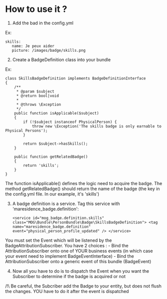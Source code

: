 # How to use it ?

1. Add the bad in the config.yml

Ex:

    skills:
       name: Je peux aider
       picture: /images/badge/skills.png

2. Create a BadgeDefinition class into your bundle

Ex:

    class SkillsBadgeDefinition implements BadgeDefinitionInterface
    {
        /**
         * @param $subject
         * @return bool|void
         *
         * @throws \Exception
         */
        public function isApplicable($subject)
        {
            if (!$subject instanceof PhysicalPerson) {
                throw new \Exception('The skills badge is only earnable to Physical Persons');
            }

            return $subject->hasSkills();
        }

        public function getRelatedBadge()
        {
            return 'skills';
        }
    }

The function isApplicable() defines the logic need to acquire the badge.
The method getRelatedBadge() should return the name of the badge (the key in the config.yml file. In our example, it's 'skills')

3. A badge definition is a service. Tag this service with 'maresidence_badge.definition':

    `<service id="mog_badge.definition.skills" class="MOG\Bundle\PersonBundle\Badge\SkillsBadgeDefinition">
        <tag name="maresidence_badge.definition" event="physical_person_profile_updated" />
    </service>`

You must set the Event which will be listened by the BadgeAttributionSubscriber. You have 2 choices :
    - Bind the AttributionSubscriber onto one of YOUR business events (in which case your event need to implement BadgeEventInterface)
    - Bind the AttributionSubscriber onto a generic event of this bundle (BadgeEvent)

4. Now all you have to do is to dispatch the Event when you want the Subscriber to determine if the badge is acquired or not

/!\ Be careful, the Subcriber add the Badge to your entity, but does not flush the changes. YOU have to do it after the event is dispatched
